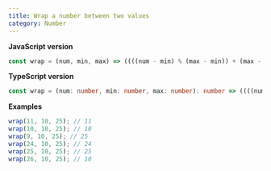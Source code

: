 ```yaml
---
title: Wrap a number between two values
category: Number
---
```


**JavaScript version**

```js
const wrap = (num, min, max) => ((((num - min) % (max - min)) + (max - min)) % (max - min)) + min;
```

**TypeScript version**

```ts
const wrap = (num: number, min: number, max: number): number => ((((num - min) % (max - min)) + (max - min)) % (max - min)) + min;
```

**Examples**

```js
wrap(11, 10, 25); // 11
wrap(10, 10, 25); // 10
wrap(9, 10, 25); // 25
wrap(24, 10, 25); // 24
wrap(25, 10, 25); // 25
wrap(26, 10, 25); // 10
```
